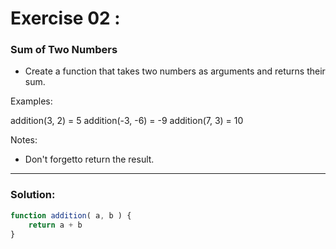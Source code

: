 # Exercise 02 :

### Sum of Two Numbers

- Create a function that takes two numbers as arguments and returns their sum.

Examples:

addition(3, 2) = 5
addition(-3, -6) = -9
addition(7, 3) = 10

Notes:
* Don't forgetto return the result.

-------------

### Solution:

```javascript
function addition( a, b ) {
	return a + b
}
```